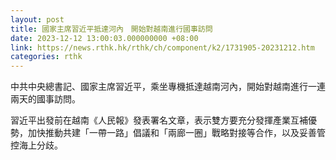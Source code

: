 ```yaml
---
layout: post
title: 國家主席習近平抵達河內　開始對越南進行國事訪問
date: 2023-12-12 13:00:03.000000000 +08:00
link: https://news.rthk.hk/rthk/ch/component/k2/1731905-20231212.htm
categories: rthk
---
```


中共中央總書記、國家主席習近平，乘坐專機抵達越南河內，開始對越南進行一連兩天的國事訪問。

習近平出發前在越南《人民報》發表署名文章，表示雙方要充分發揮產業互補優勢，加快推動共建「一帶一路」倡議和「兩廊一圈」戰略對接等合作，以及妥善管控海上分歧。
